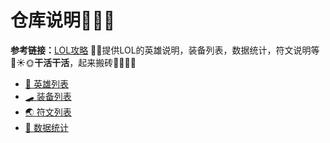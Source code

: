 # 仓库说明🐴🦄🦓
**参考链接：**[LOL攻略](https://101.qq.com/#/hero-detail?heroid=1&datatype=5v5)
🥗🥙提供LOL的英雄说明，装备列表，数据统计，符文说明等
🌛☀🌞**干活干活**，起来搬砖🌚🌘🌗🌓
- [👨 英雄列表](champions/英雄列表.md)
- [🛹 装备列表](items/装备列表.md)
- [🌏 符文列表](runes/符文列表.md)
- [📜 数据统计](statistic/数据统计.md)